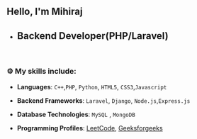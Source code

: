 ## Hello, I'm Mihiraj 


- <h2>Backend Developer(PHP/Laravel)</h2>

<br>


### :gear: My skills include:

- **Languages**: `C++`,`PHP`, `Python`, `HTML5`, `CSS3`,`Javascript`

- **Backend Frameworks**:  `Laravel`, `Django`, `Node.js`,`Express.js`

- **Database Technologies**: `MySQL` , `MongoDB`

- **Programming Profiles**:  [LeetCode](https://leetcode.com/mihiraj2001/), [Geeksforgeeks](https://auth.geeksforgeeks.org/user/mihiraj_vansiya)




<br>
